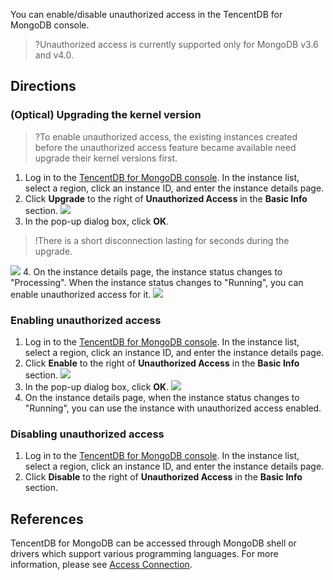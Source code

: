 You can enable/disable unauthorized access in the TencentDB for MongoDB console.
>?Unauthorized access is currently supported only for MongoDB v3.6 and v4.0.


## Directions
<span id = "sjnhbb"></span>
### (Optical) Upgrading the kernel version
>?To enable unauthorized access, the existing instances created before the unauthorized access feature became available need upgrade their kernel versions first.

1. Log in to the [TencentDB for MongoDB console](https://console.cloud.tencent.com/mongodb). In the instance list, select a region, click an instance ID, and enter the instance details page.
2. Click **Upgrade** to the right of **Unauthorized Access** in the **Basic Info** section.
![](https://main.qcloudimg.com/raw/86de5591810d175b3f894802850d334a.png)
3. In the pop-up dialog box, click **OK**.
>!There is a short disconnection lasting for seconds during the upgrade.
>
![](https://main.qcloudimg.com/raw/9abf4438b26a9f573034ae6e772bad2d.png)
4. On the instance details page, the instance status changes to "Processing". When the instance status changes to "Running", you can enable unauthorized access for it.
![](https://main.qcloudimg.com/raw/2561653b1b5c4564632df3fc4c171b29.png)

### Enabling unauthorized access
1. Log in to the [TencentDB for MongoDB console](https://console.cloud.tencent.com/mongodb). In the instance list, select a region, click an instance ID, and enter the instance details page.
2. Click **Enable** to the right of **Unauthorized Access** in the **Basic Info** section.
![](https://main.qcloudimg.com/raw/4ffd1f99bf0240bf2f9553168dff8cc6.png)
3. In the pop-up dialog box, click **OK**.
![](https://main.qcloudimg.com/raw/bf12dc0f3b27ae0b7bdb532a7d8c77ed.png)
4. On the instance details page, when the instance status changes to "Running", you can use the instance with unauthorized access enabled.

### Disabling unauthorized access
1. Log in to the [TencentDB for MongoDB console](https://console.cloud.tencent.com/mongodb). In the instance list, select a region, click an instance ID, and enter the instance details page.
2. Click **Disable** to the right of **Unauthorized Access** in the **Basic Info** section.

## References
TencentDB for MongoDB can be accessed through MongoDB shell or drivers which support various programming languages. For more information, please see [Access Connection](https://intl.cloud.tencent.com/document/product/240/7092).


